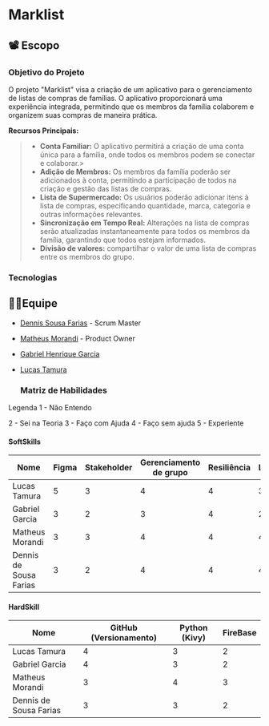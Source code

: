 # Marklist

## 📽️ Escopo

### Objetivo do Projeto
O projeto "Marklist" visa a criação de um aplicativo para o gerenciamento de listas de compras de famílias. O aplicativo proporcionará uma experiência integrada, permitindo que os membros da família colaborem e organizem suas compras de maneira prática.

**Recursos Principais:**
> * **Conta Familiar:** O aplicativo permitirá a criação de uma conta única para a família, onde todos os membros podem se conectar e colaborar.>
> * **Adição de Membros:** Os membros da família poderão ser adicionados à conta, permitindo a participação de todos na criação e gestão das listas de compras.
> * **Lista de Supermercado:** Os usuários poderão adicionar itens à lista de compras, especificando quantidade, marca, categoria e outras informações relevantes.
> * **Sincronização em Tempo Real:** Alterações na lista de compras serão atualizadas instantaneamente para todos os membros da família, garantindo que todos estejam informados.
> * **Divisão de valores:** compartilhar o valor de uma lista de compras entre os membros do grupo.


### Tecnologias





## 👨‍💻Equipe

* [Dennis Sousa Farias](https://github.com/Dennis-Farias) - Scrum Master
* [Matheus Morandi](https://github.com/MatheusMorandi) - Product Owner
* [Gabriel Henrique Garcia](https://github.com/gabrielhogarcia)
* [Lucas Tamura](https://github.com/lucastamura)

  ### Matriz de Habilidades

Legenda
1 - Não Entendo
  
2 - Sei na Teoria
3 - Faço com Ajuda
4 - Faço sem ajuda
5 - Experiente

  #### SoftSkills

| Nome                  | Figma | Stakeholder | Gerenciamento de grupo | Resiliência | Liderança | Relacionamento Interpessoal | Autonomia |
|-----------------------|-------|-------------|------------------------|-------------|-----------|-----------------------------|-----------|
| Lucas Tamura          |   5   |     3       |          4             |     4       |    3      |             3               |     4     |
| Gabriel Garcia        |   3   |     2       |          3             |     4       |    2      |             4               |     4     |
| Matheus Morandi       |   3   |     3       |          4             |     4       |    4      |             5               |     4     |
| Dennis de Sousa Farias|   3   |     2       |          4             |     4       |    4      |             4               |     3     |

  #### HardSkill

| Nome                  | GitHub (Versionamento) | Python (Kivy) | FireBase |
|-----------------------|------------------------|--------------|----------|
| Lucas Tamura          |           4            |      3       |    2     |
| Gabriel Garcia        |           4            |      3       |    2     |
| Matheus Morandi       |           3            |      4       |    3     |
| Dennis de Sousa Farias|           3            |      3       |    2     |


